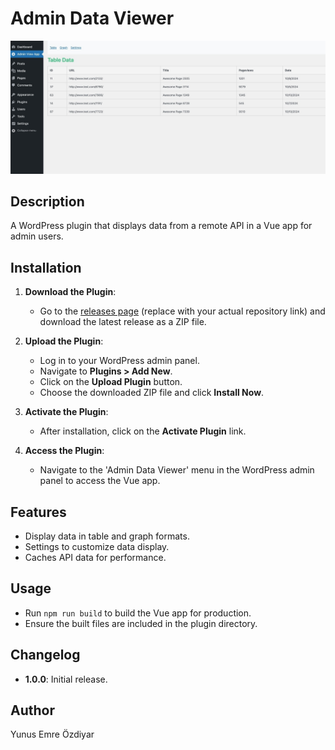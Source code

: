 # Admin Data Viewer

![Admin Data Viewer Screenshot](/admin-data-viewer.jpeg)

## Description
A WordPress plugin that displays data from a remote API in a Vue app for admin users.

## Installation
1. **Download the Plugin**: 
   - Go to the [releases page](https://github.com/your-repo/admin-content-view-vuejs-plugin/releases) (replace with your actual repository link) and download the latest release as a ZIP file.

2. **Upload the Plugin**:
   - Log in to your WordPress admin panel.
   - Navigate to **Plugins > Add New**.
   - Click on the **Upload Plugin** button.
   - Choose the downloaded ZIP file and click **Install Now**.

3. **Activate the Plugin**:
   - After installation, click on the **Activate Plugin** link.

4. **Access the Plugin**:
   - Navigate to the 'Admin Data Viewer' menu in the WordPress admin panel to access the Vue app.

## Features
- Display data in table and graph formats.
- Settings to customize data display.
- Caches API data for performance.

## Usage
- Run `npm run build` to build the Vue app for production.
- Ensure the built files are included in the plugin directory.

## Changelog
- **1.0.0**: Initial release.

## Author
Yunus Emre Özdiyar
